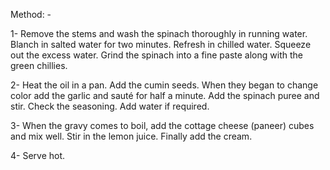Method: -

1-	Remove the stems and wash the spinach thoroughly in running water. Blanch in salted water for two minutes. Refresh in chilled water. Squeeze out the excess water. Grind the spinach into a fine paste along with the green chillies.

2-	Heat the oil in a pan. Add the cumin seeds. When they began to change color add the garlic and sauté for half a minute. Add the spinach puree and stir. Check the seasoning. Add water if required.

3-	When the gravy comes to boil, add the cottage cheese (paneer) cubes and mix well. Stir in the lemon juice. Finally add the cream.

4-	Serve hot.
